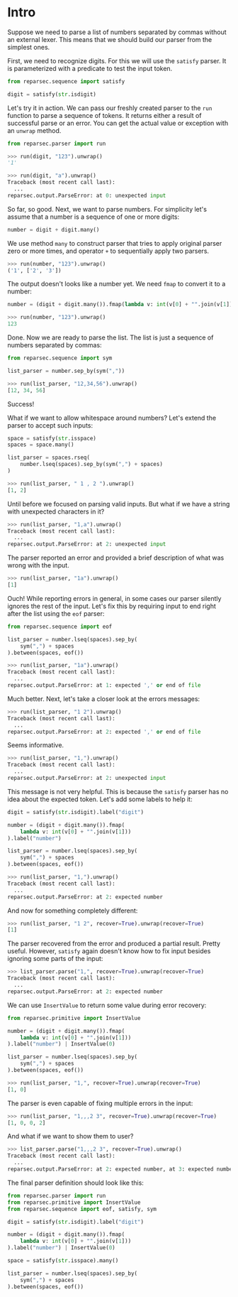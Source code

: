 # Intro

Suppose we need to parse a list of numbers separated by commas without an external lexer. This means that we should build our parser from the simplest ones.

First, we need to recognize digits. For this we will use the `satisfy` parser. It is parameterized with a predicate to test the input token.

```python
from reparsec.sequence import satisfy

digit = satisfy(str.isdigit)
```

Let's try it in action. We can pass our freshly created parser to the `run` function to parse a sequence of tokens. It returns either a result of successful parse or an error. You can get the actual value or exception with an `unwrap` method.

```python
from reparsec.parser import run
```

```python
>>> run(digit, "123").unwrap()
'1'

>>> run(digit, "a").unwrap()
Traceback (most recent call last):
  ...
reparsec.output.ParseError: at 0: unexpected input
```

So far, so good. Next, we want to parse numbers. For simplicity let's assume that a number is a sequence of one or more digits:

```python
number = digit + digit.many()
```

We use method `many` to construct parser that tries to apply original parser zero or more times, and operator `+` to sequentially apply two parsers.

```python
>>> run(number, "123").unwrap()
('1', ['2', '3'])
```

The output doesn't looks like a number yet. We need `fmap` to convert it to a number:

```python
number = (digit + digit.many()).fmap(lambda v: int(v[0] + "".join(v[1])))
```

```python
>>> run(number, "123").unwrap()
123
```

Done. Now we are ready to parse the list. The list is just a sequence of numbers separated by commas:

```python
from reparsec.sequence import sym

list_parser = number.sep_by(sym(","))
```

```python
>>> run(list_parser, "12,34,56").unwrap()
[12, 34, 56]
```

Success!

What if we want to allow whitespace around numbers? Let's extend the parser to accept such inputs:

```python
space = satisfy(str.isspace)
spaces = space.many()

list_parser = spaces.rseq(
    number.lseq(spaces).sep_by(sym(",") + spaces)
)
```

```python
>>> run(list_parser, " 1 , 2 ").unwrap()
[1, 2]
```

Until before we focused on parsing valid inputs. But what if we have a string with unexpected characters in it?

```python
>>> run(list_parser, "1,a").unwrap()
Traceback (most recent call last):
  ...
reparsec.output.ParseError: at 2: unexpected input
```

The parser reported an error and provided a brief description of what was wrong with the input.

```python
>>> run(list_parser, "1a").unwrap()
[1]
```

Ouch! While reporting errors in general, in some cases our parser silently ignores the rest of the input. Let's fix this by requiring input to end right after the list using the `eof` parser:

```python
from reparsec.sequence import eof

list_parser = number.lseq(spaces).sep_by(
    sym(",") + spaces
).between(spaces, eof())
```

```python
>>> run(list_parser, "1a").unwrap()
Traceback (most recent call last):
  ...
reparsec.output.ParseError: at 1: expected ',' or end of file
```

Much better. Next, let's take a closer look at the errors messages:

```python
>>> run(list_parser, "1 2").unwrap()
Traceback (most recent call last):
  ...
reparsec.output.ParseError: at 2: expected ',' or end of file
```

Seems informative.

```python
>>> run(list_parser, "1,").unwrap()
Traceback (most recent call last):
  ...
reparsec.output.ParseError: at 2: unexpected input
```

This message is not very helpful. This is because the `satisfy` parser has no idea about the expected token. Let's add some labels to help it:

```python
digit = satisfy(str.isdigit).label("digit")

number = (digit + digit.many()).fmap(
    lambda v: int(v[0] + "".join(v[1]))
).label("number")

list_parser = number.lseq(spaces).sep_by(
    sym(",") + spaces
).between(spaces, eof())
```

```python
>>> run(list_parser, "1,").unwrap()
Traceback (most recent call last):
  ...
reparsec.output.ParseError: at 2: expected number
```

And now for something completely different:

```python
>>> run(list_parser, "1 2", recover=True).unwrap(recover=True)
[1]
```

The parser recovered from the error and produced a partial result. Pretty useful. However, `satisfy` again doesn't know how to fix input besides ignoring some parts of the input:

```python
>>> list_parser.parse("1,", recover=True).unwrap(recover=True)
Traceback (most recent call last):
  ...
reparsec.output.ParseError: at 2: expected number
```

We can use `InsertValue` to return some value during error recovery:

``` python
from reparsec.primitive import InsertValue

number = (digit + digit.many()).fmap(
    lambda v: int(v[0] + "".join(v[1]))
).label("number") | InsertValue(0)

list_parser = number.lseq(spaces).sep_by(
    sym(",") + spaces
).between(spaces, eof())
```

```python
>>> run(list_parser, "1,", recover=True).unwrap(recover=True)
[1, 0]
```

The parser is even capable of fixing multiple errors in the input:

```python
>>> run(list_parser, "1,,,2 3", recover=True).unwrap(recover=True)
[1, 0, 0, 2]
```

And what if we want to show them to user?

```python
>>> list_parser.parse("1,,,2 3", recover=True).unwrap()
Traceback (most recent call last):
  ...
reparsec.output.ParseError: at 2: expected number, at 3: expected number, at 6: expected end of file
```

The final parser definition should look like this:

```python
from reparsec.parser import run
from reparsec.primitive import InsertValue
from reparsec.sequence import eof, satisfy, sym

digit = satisfy(str.isdigit).label("digit")

number = (digit + digit.many()).fmap(
    lambda v: int(v[0] + "".join(v[1]))
).label("number") | InsertValue(0)

space = satisfy(str.isspace).many()

list_parser = number.lseq(spaces).sep_by(
    sym(",") + spaces
).between(spaces, eof())
```
